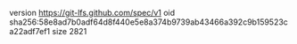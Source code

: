 version https://git-lfs.github.com/spec/v1
oid sha256:58e8ad7b0adf64d8f440e5e8a374b9739ab43466a392c9b159523ca22adf7ef1
size 2821
